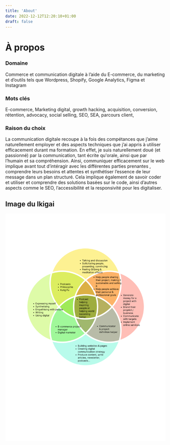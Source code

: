```yaml
---
title: 'About'
date: 2022-12-12T12:20:10+01:00
draft: false
---
```


# À propos

### Domaine

Commerce et communication digitale à l’aide du E-commerce, du marketing et d’outils tels que Wordpress, Shopify, Google Analytics, Figma et Instagram

### Mots clés

E-commerce, Marketing digital, growth hacking, acquisition, conversion, rétention, advocacy, social selling, SEO, SEA, parcours client,

### Raison du choix

La communication digitale recoupe à la fois des compétances que j’aime naturellement employer et des aspects techniques que j’ai appris à utiliser efficacement durant ma formation.
En effet, je suis naturellement doué (et passionné) par la communication, tant écrite qu'orale, ainsi que par l’humain et sa compréhension. Ainsi, communiquer efficacement sur le web implique avant tout d’intéragir avec les différentes parties prenantes , comprendre leurs besoins et attentes et synthétiser l’essence de leur message dans un plan structuré. Cela implique également de savoir coder et utiliser et comprendre des solutions basées sur le code, ainsi d’autres aspects comme le SEO, l’accessibilité et la responsivité pour les digitaliser.

## Image du Ikigai

![Image de l'ikigai](resources/_gen/images/ikigai.png "Image de l'Ikigai")
